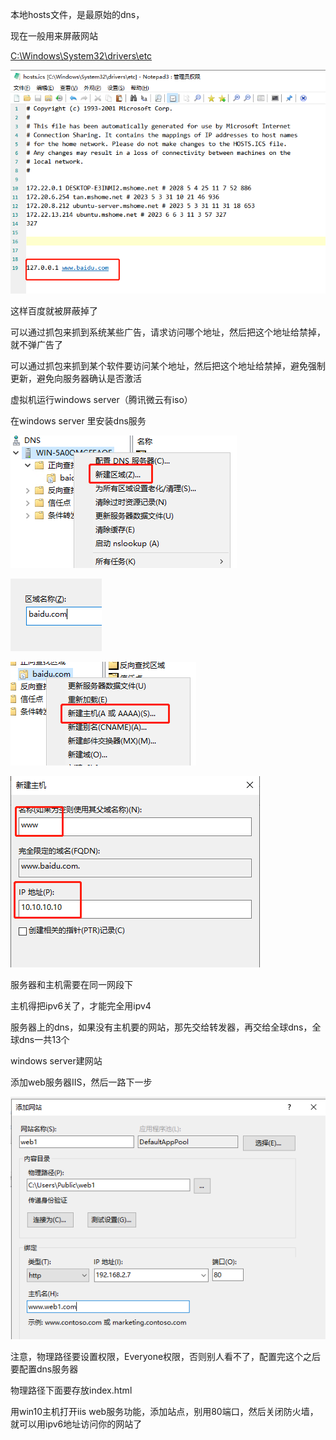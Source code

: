 本地hosts文件，是最原始的dns，

现在一般用来屏蔽网站

[C:\Windows\System32\drivers\etc](C:\Windows\System32\drivers\etc)

![图片.png](windowsServer服务器配置/图片.png)

这样百度就被屏蔽掉了

可以通过抓包来抓到系统某些广告，请求访问哪个地址，然后把这个地址给禁掉，就不弹广告了

可以通过抓包来抓到某个软件要访问某个地址，然后把这个地址给禁掉，避免强制更新，避免向服务器确认是否激活





虚拟机运行windows server（腾讯微云有iso）

在windows server 里安装dns服务

![图片.png](windowsServer服务器配置/图片1.png)

![图片.png](windowsServer服务器配置/图片2.png)

![图片.png](windowsServer服务器配置/图片3.png)

![图片.png](windowsServer服务器配置/图片4.png)

服务器和主机需要在同一网段下



主机得把ipv6关了，才能完全用ipv4

服务器上的dns，如果没有主机要的网站，那先交给转发器，再交给全球dns，全球dns一共13个



windows server建网站

添加web服务器IIS，然后一路下一步

![图片.png](windowsServer服务器配置/图片5.png)

注意，物理路径要设置权限，Everyone权限，否则别人看不了，配置完这个之后要配置dns服务器

物理路径下面要存放index.html




用win10主机打开iis web服务功能，添加站点，别用80端口，然后关闭防火墙，就可以用ipv6地址访问你的网站了

